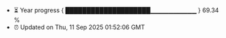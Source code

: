 - ⏳ Year progress { ████████████████████▁▁▁▁▁▁▁▁▁▁ } 69.34 %
- ⏰ Updated on Thu, 11 Sep 2025 01:52:06 GMT

